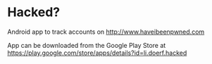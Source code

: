 # Hacked?

Android app to track accounts on http://www.haveibeenpwned.com

App can be downloaded from the Google Play Store at https://play.google.com/store/apps/details?id=li.doerf.hacked
